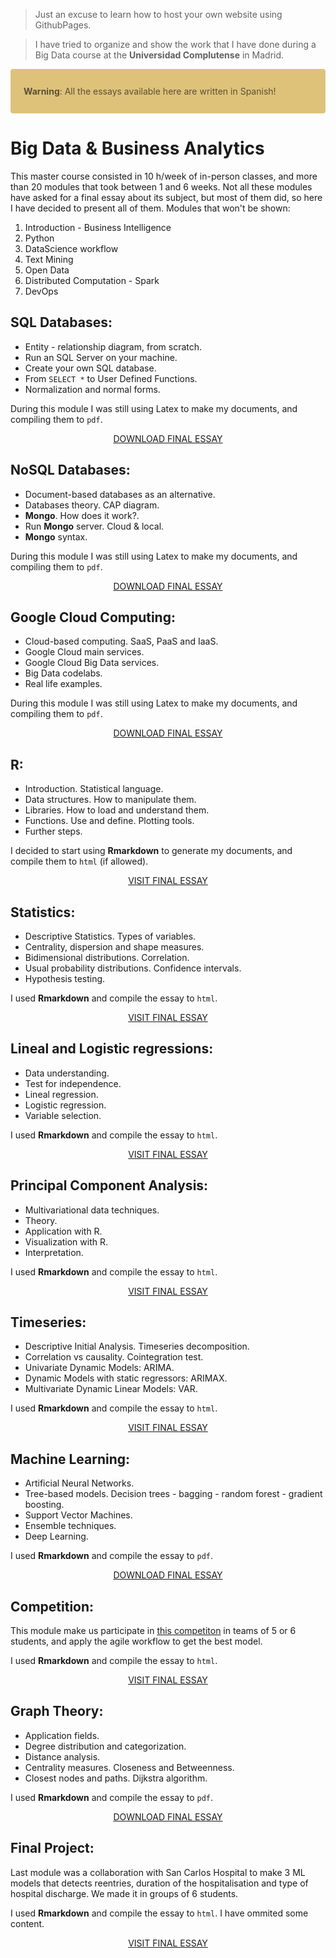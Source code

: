 > Just an excuse to learn how to host your own website using GithubPages.

> I have tried to organize and show the work that I have done during a Big Data course at the **Universidad Complutense** in Madrid.

<div style = "color: #5c5032; background-color: #dec27a; position: relative; padding: .75rem 1.25rem; margin-bottom: 1rem; border: 1px solid transparent; border-radius: .25rem;" >
  
  <b>Warning</b>:  All the essays available here are written in Spanish!

</div>

# Big Data & Business Analytics
This master course consisted in 10 h/week of in-person classes, and more than 20 modules that took between 1 and 6 weeks. Not all these modules have asked for a final essay about its subject, but most of them did, so here I have decided to present all of them. Modules that won't be shown:

1. Introduction - Business Intelligence
2. Python
3. DataScience workflow
4. Text Mining
5. Open Data
6. Distributed Computation - Spark
7. DevOps

## SQL Databases:

* Entity - relationship diagram, from scratch.
* Run an SQL Server on your machine.
* Create your own SQL database.
* From `SELECT *` to User Defined Functions.
* Normalization and normal forms.

During this module I was still using Latex to make my documents, and compiling them to `pdf`.

<p align="center">
<a class="btn" href="https://github.com/santibreo/BigData-BA_mastering/raw/master/essays/01_SQL_bbdd.pdf">
DOWNLOAD FINAL ESSAY
</a>
</p>

## NoSQL Databases:

* Document-based databases as an alternative.
* Databases theory. CAP diagram.
* **Mongo**. How does it work?.
* Run **Mongo** server. Cloud & local.
* **Mongo** syntax.

During this module I was still using Latex to make my documents, and compiling them to `pdf`.

<p align="center">
<a class="btn" href="https://github.com/santibreo/BigData-BA_mastering/raw/master/essays/02_NoSQL_bbdd.pdf">
DOWNLOAD FINAL ESSAY
</a>
</p>

## Google Cloud Computing:

* Cloud-based computing. SaaS, PaaS and IaaS.
* Google Cloud main services.
* Google Cloud Big Data services.
* Big Data codelabs.
* Real life examples.

During this module I was still using Latex to make my documents, and compiling them to `pdf`.

<p align="center">
<a class="btn" href="https://github.com/santibreo/BigData-BA_mastering/raw/master/essays/03_GCP.pdf">
DOWNLOAD FINAL ESSAY
</a>
</p>

## R:

* Introduction. Statistical language.
* Data structures. How to manipulate them.
* Libraries. How to load and understand them.
* Functions. Use and define. Plotting tools.
* Further steps.

I decided to start using **Rmarkdown** to generate my documents, and compile them to `html` (if allowed).

<p align="center">
<a class="btn" href="essays/04_R.html">
 VISIT FINAL ESSAY
</a>
</p>

## Statistics:

* Descriptive Statistics. Types of variables.
* Centrality, dispersion and shape measures. 
* Bidimensional distributions. Correlation.
* Usual probability distributions. Confidence intervals.
* Hypothesis testing.

I used **Rmarkdown** and compile the essay to `html`.

<p align="center">
<a class="btn" href="essays/05_statistics.html">
 VISIT FINAL ESSAY
</a>
</p>

## Lineal and Logistic regressions:

* Data understanding. 
* Test for independence. 
* Lineal regression.
* Logistic regression.
* Variable selection.

I used **Rmarkdown** and compile the essay to `html`.

<p align="center">
<a class="btn" href="essays/06_regressions.html">
 VISIT FINAL ESSAY
</a>
</p>

## Principal Component Analysis:

* Multivariational data techniques.
* Theory.
* Application with R.
* Visualization with R.
* Interpretation.

I used **Rmarkdown** and compile the essay to `html`.

<p align="center">
<a class="btn" href="essays/07_PCA.html">
 VISIT FINAL ESSAY
</a>
</p>

## Timeseries:

* Descriptive Initial Analysis. Timeseries decomposition.
* Correlation vs causality. Cointegration test.
* Univariate Dynamic Models: ARIMA.
* Dynamic Models with static regressors: ARIMAX.
* Multivariate Dynamic Linear Models: VAR.

I used **Rmarkdown** and compile the essay to `html`.

<p align="center">
<a class="btn" href="essays/08_timeseries.html">
 VISIT FINAL ESSAY
</a>
</p>

## Machine Learning:

* Artificial Neural Networks.
* Tree-based models. Decision trees - bagging - random forest - gradient boosting.
* Support Vector Machines.
* Ensemble techniques.
* Deep Learning.

I used **Rmarkdown** and compile the essay to `pdf`.

<p align="center">
<a class="btn" href="https://github.com/santibreo/BigData-BA_mastering/raw/master/essays/09_ML.pdf">
 DOWNLOAD FINAL ESSAY
</a>
</p>

## Competition:

This module make us participate in [this
competiton](https://www.drivendata.org/competitions/7/pump-it-up-data-mining-the-water-table/)
in teams of 5 or 6 students, and apply the agile workflow to get the best model.

I used **Rmarkdown** and compile the essay to `html`.

<p align="center">
<a class="btn" href="essays/10_competition.html">
 VISIT FINAL ESSAY
</a>
</p>

## Graph Theory:

* Application fields.
* Degree distribution and categorization.
* Distance analysis.
* Centrality measures. Closeness and Betweenness.
* Closest nodes and paths. Dijkstra algorithm.

I used **Rmarkdown** and compile the essay to `pdf`.

<p align="center">
<a class="btn" href="https://github.com/santibreo/BigData-BA_mastering/raw/master/essays/11_social_nets.pdf">
 DOWNLOAD FINAL ESSAY
</a>
</p>

## Final Project:

Last module was a collaboration with San Carlos Hospital to make 3 ML
models that detects reentries, duration of the hospitalisation and type of
hospital discharge. We made it in groups of 6 students.

I used **Rmarkdown** and compile the essay to `html`. I have ommited some
content.

<p align="center">
<a class="btn" href="https://github.com/santibreo/BigData-BA_mastering/raw/master/essays/12_tfm.html">
 VISIT FINAL ESSAY
</a>
